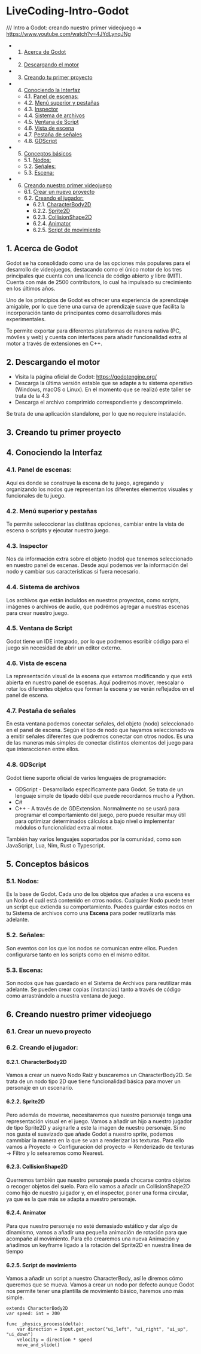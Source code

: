 # LiveCoding-Intro-Godot
/// Intro a Godot: creando nuestro primer videojuego ➔ https://www.youtube.com/watch?v=4JYdLynqJNg


<!-- vscode-markdown-toc -->
* 1. [Acerca de Godot](#AcercadeGodot)
* 2. [Descargando el motor](#Descargandoelmotor)
* 3. [Creando tu primer proyecto](#Creandotuprimerproyecto)
* 4. [Conociendo la Interfaz](#ConociendolaInterfaz)
	* 4.1. [Panel de escenas:](#Paneldeescenas:)
	* 4.2. [Menú superior y pestañas](#Mensuperiorypestaas)
	* 4.3. [Inspector](#Inspector)
	* 4.4. [Sistema de archivos](#Sistemadearchivos)
	* 4.5. [Ventana de Script](#VentanadeScript)
	* 4.6. [Vista de escena](#Vistadeescena)
	* 4.7. [Pestaña de señales](#Pestaadeseales)
	* 4.8. [GDScript](#GDScript)
* 5. [Conceptos básicos](#Conceptosbsicos)
	* 5.1. [Nodos:](#Nodos:)
	* 5.2. [Señales:](#Seales:)
	* 5.3. [Escena:](#Escena:)
* 6. [Creando nuestro primer videojuego](#Creandonuestroprimervideojuego)
	* 6.1. [Crear un nuevo proyecto](#Crearunnuevoproyecto)
	* 6.2. [Creando el jugador:](#Creandoeljugador:)
		* 6.2.1. [CharacterBody2D](#CharacterBody2D)
		* 6.2.2. [Sprite2D](#Sprite2D)
		* 6.2.3. [CollisionShape2D](#CollisionShape2D)
		* 6.2.4. [Animator](#Animator)
		* 6.2.5. [Script de movimiento](#Scriptdemovimiento)

<!-- vscode-markdown-toc-config
	numbering=true
	autoSave=true
	/vscode-markdown-toc-config -->
<!-- /vscode-markdown-toc -->


##  1. <a name='AcercadeGodot'></a>Acerca de Godot 
Godot se ha consolidado como una de las opciones más populares para el desarrollo de videojuegos, destacando como el único motor de los tres principales que cuenta con una licencia de código abierto y libre (MIT). Cuenta con más de 2500 contributors, lo cual ha impulsado su crecimiento en los últimos años.

Uno de los principios de Godot es ofrecer una experiencia de aprendizaje amigable, por lo que tiene una curva de aprendizaje suave que facilita la incorporación tanto de principantes como desarrolladores más experimentales.

Te permite exportar para diferentes plataformas de manera nativa (PC, móviles y web) y cuenta con interfaces para añadir funcionalidad extra al motor a través de extensiones en C++.

##  2. <a name='Descargandoelmotor'></a>Descargando el motor

- Visita la página oficial de Godot: https://godotengine.org/
- Descarga la última versión estable que se adapte a tu sistema operativo (Windows, macOS o Linux). En el momento que se realizó este taller se trata de la 4.3
- Descarga el archivo comprimido correspondiente y descomprímelo.

Se trata de una aplicación standalone, por lo que no requiere instalación.

##  3. <a name='Creandotuprimerproyecto'></a>Creando tu primer proyecto

##  4. <a name='ConociendolaInterfaz'></a>Conociendo la Interfaz
###  4.1. <a name='Paneldeescenas'></a>Panel de escenas: 
Aquí es donde se construye la escena de tu juego, agregando y organizando los nodos que representan los diferentes elementos visuales y funcionales de tu juego.

###  4.2. <a name='Mensuperiorypestaas'></a>Menú superior y pestañas
Te permite selecccionar las distitnas opciones, cambiar entre la vista de escena o scripts y ejecutar nuestro juego.

###  4.3. <a name='Inspector'></a>Inspector
Nos da información extra sobre el objeto (nodo) que tenemos seleccionado en nuestro panel de escenas. Desde aquí podemos ver la información del nodo y cambiar sus características si fuera necesario.

###  4.4. <a name='Sistemadearchivos'></a>Sistema de archivos
Los archivos que están incluídos en nuestros proyectos, como scripts, imágenes o archivos de audio, que podrémos agregar a nuestras escenas para crear nuestro juego.

###  4.5. <a name='VentanadeScript'></a>Ventana de Script
Godot tiene un IDE integrado, por lo que podremos escribir código para el juego sin necesidad de abrir un editor externo. 

###  4.6. <a name='Vistadeescena'></a>Vista de escena
La representación visual de la escena que estamos modificando y que está abierta en nuestro panel de escenas. Aquí podremos mover, reescalar o rotar los diferentes objetos que forman la escena y se verán reflejados en el panel de escena.

###  4.7. <a name='Pestaadeseales'></a>Pestaña de señales
En esta ventana podemos conectar señales, del objeto (nodo) seleccionado en el panel de escena. Según el tipo de nodo que hayamos seleccionado va a emitir señales diferentes que podremos conectar con otros nodos. Es una de las maneras más simples de conectar distintos elementos del juego para que interaccionen entre ellos.

###  4.8. <a name='GDScript'></a>GDScript
Godot tiene suporte oficial de varios lenguajes de programación:
- GDScript - Desarrollado específicamente para Godot. Se trata de un lenguaje simple de tipado débil que puede recordarnos mucho a Python.
- C#
- C++ - A través de de GDExtension. Normalmente no se usará para programar el comportamiento del juego, pero puede resultar muy útil para optimizar determinados cálculos a bajo nivel o implementar módulos o funcionalidad extra al motor.

También hay varios lenguajes soportados por la comunidad, como son JavaScript, Lua, Nim, Rust o Typescript.

##  5. <a name='Conceptosbsicos'></a>Conceptos básicos
###  5.1. <a name='Nodos:'></a>Nodos:
Es la base de Godot. Cada uno de los objetos que añades a una escena es un Nodo el cuál está contenido en otros nodos. Cualquier Nodo puede tener un script que extienda su comportamiento. Puedes guardar estos nodos en tu Sistema de archivos como una **Escena** para poder reutilizarla más adelante.
###  5.2. <a name='Seales:'></a>Señales:
Son eventos con los que los nodos se comunican entre ellos. Pueden configurarse tanto en los scripts como en el mismo editor.
###  5.3. <a name='Escena:'></a>Escena:
Son nodos que has guardado en el Sistema de Archivos para reutilizar más adelante. Se pueden crear copias (instancias) tanto a través de código como arrastrándolo a nuestra ventana de juego.


##  6. <a name='Creandonuestroprimervideojuego'></a>Creando nuestro primer videojuego
###  6.1. <a name='Crearunnuevoproyecto'></a>Crear un nuevo proyecto


###  6.2. <a name='Creandoeljugador:'></a>Creando el jugador:
####  6.2.1. <a name='CharacterBody2D'></a>CharacterBody2D
Vamos a crear un nuevo Nodo Raíz y buscaremos un CharacterBody2D. Se trata de un nodo tipo 2D que tiene funcionalidad básica para mover un personaje en un escenario.
####  6.2.2. <a name='Sprite2D'></a>Sprite2D
Pero además de moverse, necesitaremos que nuestro personaje tenga una representación visual en el juego. Vamos a añadir un hijo a nuestro jugador de tipo Sprite2D y asignarle a este la imagen de nuestro personaje.
Si no nos gusta el suavizado que añade Godot a nuestro sprite, podemos cammbiar la manera en la que se van a renderizar las texturas. Para ello vamos a Proyecto -> Configuración del proyecto -> Renderizado de texturas -> Filtro y lo setearemos como Nearest.
####  6.2.3. <a name='CollisionShape2D'></a>CollisionShape2D
Querremos también que nuestro personaje pueda chocarse contra objetos o recoger objetos del suelo. Para ello vamos a añadir un CollisionShape2D como hijo de nuestro juigador y, en el inspector, poner una forma circular, ya que es la que más se adapta a nuestro personaje.
####  6.2.4. <a name='Animator'></a>Animator
Para que nuestro personaje no esté demasiado estático y dar algo de dinamismo, vamos a añadir una pequeña animación de rotación para que acompañe al movimiento. 
Para ello crearemos una nueva Animación y añadimos un keyframe ligado a la rotación del Sprite2D en nuestra línea de tiempo
####  6.2.5. <a name='Scriptdemovimiento'></a>Script de movimiento
Vamos a añadir un script a nuestro CharacterBody, así le diremos cómo queremos que se mueva. Vamos a crear un nodo por defecto aunque Godot nos permite tener una plantilla de movimiento básico, haremos uno más simple.

``` GDScript
extends CharacterBody2D
var speed: int = 200

func _physics_process(delta):
	var direction = Input.get_vector("ui_left", "ui_right", "ui_up", "ui_down")
	velocity = direction * speed
	move_and_slide()

```

